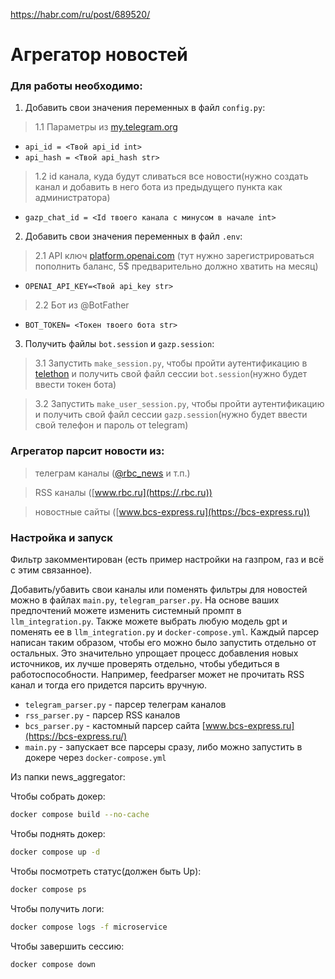 https://habr.com/ru/post/689520/

# Агрегатор новостей

### Для работы необходимо:

1. Добавить свои значения переменных в файл `config.py`:

> 1.1 Параметры из [my.telegram.org](https://my.telegram.org)
- `api_id = <Твой api_id int>`
- `api_hash = <Твой api_hash str>`

> 1.2 id канала, куда будут сливаться все новости(нужно создать канал и добавить в него бота из предыдущего пункта как администратора)
- `gazp_chat_id = <Id твоего канала c минусом в начале int>`

2. Добавить свои значения переменных в файл `.env`:

> 2.1 API ключ [platform.openai.com](https://platform.openai.com/settings/organization/billing/overview) (тут нужно зарегистрироваться пополнить баланс, 5$ предварительно должно хватить на месяц)
- `OPENAI_API_KEY=<Твой api_key str>`

> 2.2 Бот из @BotFather
- `BOT_TOKEN= <Токен твоего бота str>`

3. Получить файлы `bot.session` и `gazp.session`:

> 3.1 Запустить `make_session.py`, чтобы пройти аутентификацию в [telethon](https://docs.telethon.dev/en/stable/) и получить свой файл сессии `bot.session`(нужно будет ввести токен бота)

> 3.2 Запустить `make_user_session.py`, чтобы пройти аутентификацию и получить свой файл сессии `gazp.session`(нужно будет ввести свой телефон и пароль от telegram)


### Агрегатор парсит новости из:
> телеграм каналы ([@rbc_news](https://t.me/rbc_news) и т.п.)

> RSS каналы ([www.rbc.ru](https://.rbc.ru))

> новостные сайты ([www.bcs-express.ru](https://bcs-express.ru))

### Настройка и запуск
Фильтр закомментирован (есть пример настройки на газпром, газ и всё с этим связанное).

Добавить/убавить свои каналы или поменять фильтры для новостей можно в файлах `main.py`, `telegram_parser.py`.
На основе ваших предпочтений можете изменить системный промпт в `llm_integration.py`.
Также можете выбрать любую модель gpt и поменять ее в `llm_integration.py` и `docker-compose.yml`.
Каждый парсер написан таким образом, чтобы его можно было запустить отдельно от остальных. 
Это значительно упрощает процесс добавления новых источников, их лучше проверять отдельно, чтобы убедиться в работоспособности. 
Например, feedparser может не прочитать RSS канал и тогда его придется парсить вручную.
- `telegram_parser.py` - парсер телеграм каналов
- `rss_parser.py` - парсер RSS каналов
- `bcs_parser.py` - кастомный парсер сайта [www.bcs-express.ru](https://bcs-express.ru/)
- `main.py` - запускает все парсеры сразу, либо можно запустить в докере через `docker-compose.yml`

Из папки news_aggregator:

Чтобы собрать докер:
```bash
docker compose build --no-cache
```
Чтобы поднять докер:
```bash
docker compose up -d
```
Чтобы посмотреть статус(должен быть Up):
```bash
docker compose ps
```
Чтобы получить логи:
```bash
docker compose logs -f microservice
```
Чтобы завершить сессию:
```bash
docker compose down
```